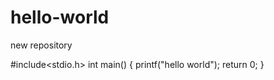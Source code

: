 # hello-world
new repository

#include<stdio.h>
int main()
{
  printf("hello world");
  return 0;
}

